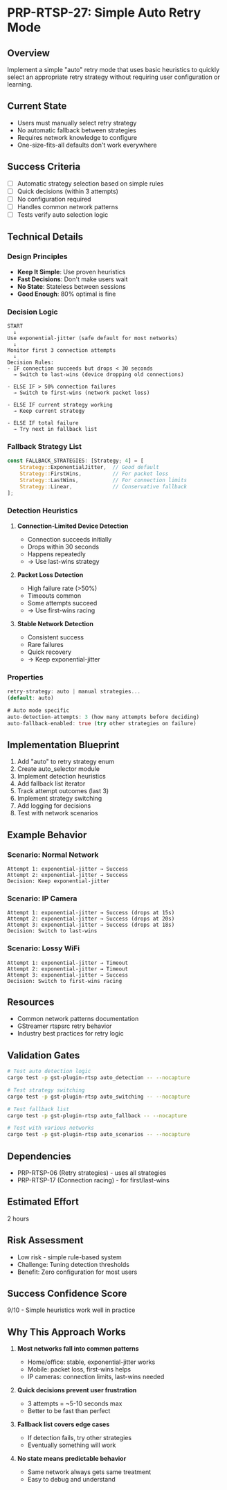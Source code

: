# PRP-RTSP-27: Simple Auto Retry Mode

## Overview
Implement a simple "auto" retry mode that uses basic heuristics to quickly select an appropriate retry strategy without requiring user configuration or learning.

## Current State
- Users must manually select retry strategy
- No automatic fallback between strategies
- Requires network knowledge to configure
- One-size-fits-all defaults don't work everywhere

## Success Criteria
- [ ] Automatic strategy selection based on simple rules
- [ ] Quick decisions (within 3 attempts)
- [ ] No configuration required
- [ ] Handles common network patterns
- [ ] Tests verify auto selection logic

## Technical Details

### Design Principles
- **Keep It Simple**: Use proven heuristics
- **Fast Decisions**: Don't make users wait
- **No State**: Stateless between sessions
- **Good Enough**: 80% optimal is fine

### Decision Logic

```
START
  ↓
Use exponential-jitter (safe default for most networks)
  ↓
Monitor first 3 connection attempts
  ↓
Decision Rules:
- IF connection succeeds but drops < 30 seconds
  → Switch to last-wins (device dropping old connections)
  
- ELSE IF > 50% connection failures
  → Switch to first-wins (network packet loss)
  
- ELSE IF current strategy working
  → Keep current strategy
  
- ELSE IF total failure
  → Try next in fallback list
```

### Fallback Strategy List
```rust
const FALLBACK_STRATEGIES: [Strategy; 4] = [
    Strategy::ExponentialJitter,  // Good default
    Strategy::FirstWins,          // For packet loss
    Strategy::LastWins,           // For connection limits
    Strategy::Linear,             // Conservative fallback
];
```

### Detection Heuristics

1. **Connection-Limited Device Detection**
   - Connection succeeds initially
   - Drops within 30 seconds
   - Happens repeatedly
   - → Use last-wins strategy

2. **Packet Loss Detection**
   - High failure rate (>50%)
   - Timeouts common
   - Some attempts succeed
   - → Use first-wins racing

3. **Stable Network Detection**
   - Consistent success
   - Rare failures
   - Quick recovery
   - → Keep exponential-jitter

### Properties
```rust
retry-strategy: auto | manual strategies...
(default: auto)

# Auto mode specific
auto-detection-attempts: 3 (how many attempts before deciding)
auto-fallback-enabled: true (try other strategies on failure)
```

## Implementation Blueprint
1. Add "auto" to retry strategy enum
2. Create auto_selector module
3. Implement detection heuristics
4. Add fallback list iterator
5. Track attempt outcomes (last 3)
6. Implement strategy switching
7. Add logging for decisions
8. Test with network scenarios

## Example Behavior

### Scenario: Normal Network
```
Attempt 1: exponential-jitter → Success
Attempt 2: exponential-jitter → Success
Decision: Keep exponential-jitter
```

### Scenario: IP Camera
```
Attempt 1: exponential-jitter → Success (drops at 15s)
Attempt 2: exponential-jitter → Success (drops at 20s)
Attempt 3: exponential-jitter → Success (drops at 18s)
Decision: Switch to last-wins
```

### Scenario: Lossy WiFi
```
Attempt 1: exponential-jitter → Timeout
Attempt 2: exponential-jitter → Timeout
Attempt 3: exponential-jitter → Success
Decision: Switch to first-wins racing
```

## Resources
- Common network patterns documentation
- GStreamer rtspsrc retry behavior
- Industry best practices for retry logic

## Validation Gates
```bash
# Test auto detection logic
cargo test -p gst-plugin-rtsp auto_detection -- --nocapture

# Test strategy switching
cargo test -p gst-plugin-rtsp auto_switching -- --nocapture

# Test fallback list
cargo test -p gst-plugin-rtsp auto_fallback -- --nocapture

# Test with various networks
cargo test -p gst-plugin-rtsp auto_scenarios -- --nocapture
```

## Dependencies
- PRP-RTSP-06 (Retry strategies) - uses all strategies
- PRP-RTSP-17 (Connection racing) - for first/last-wins

## Estimated Effort
2 hours

## Risk Assessment
- Low risk - simple rule-based system
- Challenge: Tuning detection thresholds
- Benefit: Zero configuration for most users

## Success Confidence Score
9/10 - Simple heuristics work well in practice

## Why This Approach Works

1. **Most networks fall into common patterns**
   - Home/office: stable, exponential-jitter works
   - Mobile: packet loss, first-wins helps
   - IP cameras: connection limits, last-wins needed

2. **Quick decisions prevent user frustration**
   - 3 attempts = ~5-10 seconds max
   - Better to be fast than perfect

3. **Fallback list covers edge cases**
   - If detection fails, try other strategies
   - Eventually something will work

4. **No state means predictable behavior**
   - Same network always gets same treatment
   - Easy to debug and understand